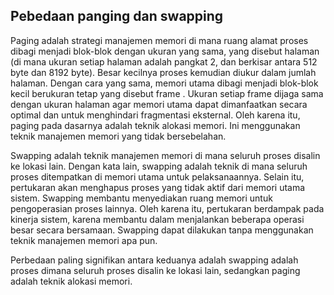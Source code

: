 ## Pebedaan panging dan swapping

Paging adalah strategi manajemen memori di mana ruang alamat proses dibagi menjadi blok-blok dengan ukuran yang sama, yang disebut halaman (di mana ukuran setiap halaman adalah pangkat 2, dan berkisar antara 512 byte dan 8192 byte). Besar kecilnya proses kemudian diukur dalam jumlah halaman. Dengan cara yang sama, memori utama dibagi menjadi blok-blok kecil berukuran tetap yang disebut frame . Ukuran setiap frame dijaga sama dengan ukuran halaman agar memori utama dapat dimanfaatkan secara optimal dan untuk menghindari fragmentasi eksternal. Oleh karena itu, paging pada dasarnya adalah teknik alokasi memori. Ini menggunakan teknik manajemen memori yang tidak bersebelahan.

Swapping adalah teknik manajemen memori di mana seluruh proses disalin ke lokasi lain. Dengan kata lain, swapping adalah teknik di mana seluruh proses ditempatkan di memori utama untuk pelaksanaannya. Selain itu, pertukaran akan menghapus proses yang tidak aktif dari memori utama sistem. Swapping membantu menyediakan ruang memori untuk pengoperasian proses lainnya. Oleh karena itu, pertukaran berdampak pada kinerja sistem, karena membantu dalam menjalankan beberapa operasi besar secara bersamaan. Swapping dapat dilakukan tanpa menggunakan teknik manajemen memori apa pun.


Perbedaan paling signifikan antara keduanya adalah swapping adalah proses dimana seluruh proses disalin ke lokasi lain, sedangkan paging adalah teknik alokasi memori.
